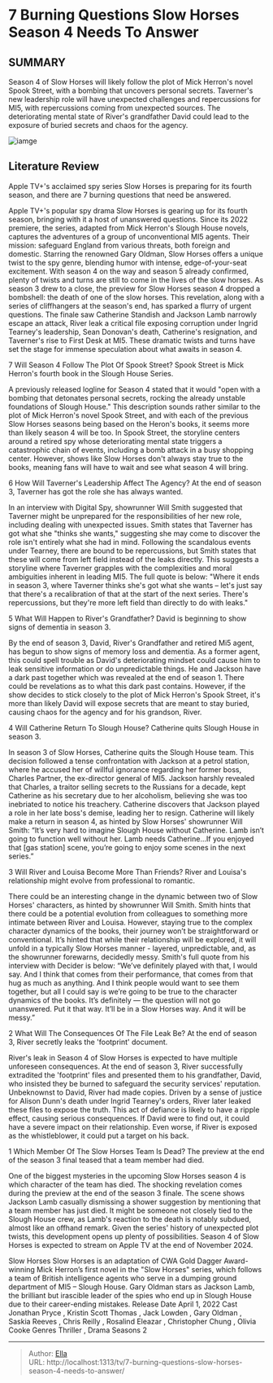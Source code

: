 # 7 Burning Questions Slow Horses Season 4 Needs To Answer


## SUMMARY 


 Season 4 of Slow Horses will likely follow the plot of Mick Herron&#39;s novel Spook Street, with a bombing that uncovers personal secrets. 
 Taverner&#39;s new leadership role will have unexpected challenges and repercussions for MI5, with repercussions coming from unexpected sources. 
 The deteriorating mental state of River&#39;s grandfather David could lead to the exposure of buried secrets and chaos for the agency. 

![iamge](https://static1.srcdn.com/wordpress/wp-content/uploads/2024/01/slow-horses-season-4-questions-answers.jpg)

## Literature Review
Apple TV&#43;&#39;s acclaimed spy series Slow Horses is preparing for its fourth season, and there are 7 burning questions that need be answered.



Apple TV&#43;&#39;s popular spy drama Slow Horses is gearing up for its fourth season, bringing with it a host of unanswered questions. Since its 2022 premiere, the series, adapted from Mick Herron&#39;s Slough House novels, captures the adventures of a group of unconventional MI5 agents. Their mission: safeguard England from various threats, both foreign and domestic. Starring the renowned Gary Oldman, Slow Horses offers a unique twist to the spy genre, blending humor with intense, edge-of-your-seat excitement. With season 4 on the way and season 5 already confirmed, plenty of twists and turns are still to come in the lives of the slow horses.
As season 3 drew to a close, the preview for Slow Horses season 4 dropped a bombshell: the death of one of the slow horses. This revelation, along with a series of cliffhangers at the season&#39;s end, has sparked a flurry of urgent questions. The finale saw Catherine Standish and Jackson Lamb narrowly escape an attack, River leak a critical file exposing corruption under Ingrid Tearney&#39;s leadership, Sean Donovan&#39;s death, Catherine&#39;s resignation, and Taverner&#39;s rise to First Desk at MI5. These dramatic twists and turns have set the stage for immense speculation about what awaits in season 4.



 7  Will Season 4 Follow The Plot Of Spook Street? 
Spook Street is Mick Herron&#39;s fourth book in the Slough House Series.
        

A previously released logline for Season 4 stated that it would &#34;open with a bombing that detonates personal secrets, rocking the already unstable foundations of Slough House.&#34; This description sounds rather similar to the plot of Mick Herron&#39;s novel Spook Street, and with each of the previous Slow Horses seasons being based on the Heron&#39;s books, it seems more than likely season 4 will be too. In Spook Street, the storyline centers around a retired spy whose deteriorating mental state triggers a catastrophic chain of events, including a bomb attack in a busy shopping center. However, shows like Slow Horses don&#39;t always stay true to the books, meaning fans will have to wait and see what season 4 will bring.



 6  How Will Taverner&#39;s Leadership Affect The Agency? 
At the end of season 3, Taverner has got the role she has always wanted.
        

In an interview with Digital Spy, showrunner Will Smith suggested that Taverner might be unprepared for the responsibilities of her new role, including dealing with unexpected issues. Smith states that Taverner has got what she &#34;thinks she wants,&#34; suggesting she may come to discover the role isn&#39;t entirely what she had in mind. Following the scandalous events under Tearney, there are bound to be repercussions, but Smith states that these will come from left field instead of the leaks directly. This suggests a storyline where Taverner grapples with the complexities and moral ambiguities inherent in leading MI5. The full quote is below:
&#34;Where it ends in season 3, where Taverner thinks she&#39;s got what she wants – let&#39;s just say that there&#39;s a recalibration of that at the start of the next series. There&#39;s repercussions, but they&#39;re more left field than directly to do with leaks.&#34;



 5  What Will Happen to River&#39;s Grandfather? 
David is beginning to show signs of dementia in season 3.
        

By the end of season 3, David, River&#39;s Grandfather and retired Mi5 agent, has begun to show signs of memory loss and dementia. As a former agent, this could spell trouble as David&#39;s deteriorating mindset could cause him to leak sensitive information or do unpredictable things. He and Jackson have a dark past together which was revealed at the end of season 1. There could be revelations as to what this dark past contains. However, if the show decides to stick closely to the plot of Mick Herron&#39;s Spook Street, it&#39;s more than likely David will expose secrets that are meant to stay buried, causing chaos for the agency and for his grandson, River.



 4  Will Catherine Return To Slough House? 
Catherine quits Slough House in season 3.
        

In season 3 of Slow Horses, Catherine quits the Slough House team. This decision followed a tense confrontation with Jackson at a petrol station, where he accused her of willful ignorance regarding her former boss, Charles Partner, the ex-director general of MI5. Jackson harshly revealed that Charles, a traitor selling secrets to the Russians for a decade, kept Catherine as his secretary due to her alcoholism, believing she was too inebriated to notice his treachery. Catherine discovers that Jackson played a role in her late boss&#39;s demise, leading her to resign. Catherine will likely make a return in season 4, as hinted by Slow Horses&#39; showrunner Will Smith:
“It’s very hard to imagine Slough House without Catherine. Lamb isn’t going to function well without her. Lamb needs Catherine…If you enjoyed that [gas station] scene, you’re going to enjoy some scenes in the next series.”



 3  Will River and Louisa Become More Than Friends? 
River and Louisa&#39;s relationship might evolve from professional to romantic.
        

There could be an interesting change in the dynamic between two of Slow Horses&#39; characters, as hinted by showrunner Will Smith. Smith hints that there could be a potential evolution from colleagues to something more intimate between River and Louisa. However, staying true to the complex character dynamics of the books, their journey won’t be straightforward or conventional. It’s hinted that while their relationship will be explored, it will unfold in a typically Slow Horses manner - layered, unpredictable, and, as the showrunner forewarns, decidedly messy. Smith&#39;s full quote from his interview with Decider is below:
“We’ve definitely played with that, I would say. And I think that comes from their performance, that comes from that hug as much as anything. And I think people would want to see them together, but all I could say is we’re going to be true to the character dynamics of the books. It’s definitely — the question will not go unanswered. Put it that way. It’ll be in a Slow Horses way. And it will be messy.”





 2  What Will The Consequences Of The File Leak Be? 
At the end of season 3, River secretly leaks the &#39;footprint&#39; document.




River&#39;s leak in Season 4 of Slow Horses is expected to have multiple unforeseen consequences. At the end of season 3, River successfully extradited the &#39;footprint&#39; files and presented them to his grandfather, David, who insisted they be burned to safeguard the security services&#39; reputation. Unbeknownst to David, River had made copies. Driven by a sense of justice for Alison Dunn&#39;s death under Ingrid Tearney&#39;s orders, River later leaked these files to expose the truth. This act of defiance is likely to have a ripple effect, causing serious consequences. If David were to find out, it could have a severe impact on their relationship. Even worse, if River is exposed as the whistleblower, it could put a target on his back.





 1  Which Member Of The Slow Horses Team Is Dead? 
The preview at the end of the season 3 final teased that a team member had died.




One of the biggest mysteries in the upcoming Slow Horses season 4 is which character of the team has died. The shocking revelation comes during the preview at the end of the season 3 finale. The scene shows Jackson Lamb casually dismissing a shower suggestion by mentioning that a team member has just died. It might be someone not closely tied to the Slough House crew, as Lamb&#39;s reaction to the death is notably subdued, almost like an offhand remark. Given the series&#39; history of unexpected plot twists, this development opens up plenty of possibilities.
Season 4 of Slow Horses is expected to stream on Apple TV at the end of November 2024. 

 Slow Horses 
Slow Horses is an adaptation of CWA Gold Dagger Award-winning Mick Herron’s first novel in the &#34;Slow Horses&#34; series, which follows a team of British intelligence agents who serve in a dumping ground department of MI5 – Slough House. Gary Oldman stars as Jackson Lamb, the brilliant but irascible leader of the spies who end up in Slough House due to their career-ending mistakes.
 Release Date   April 1, 2022    Cast   Jonathan Pryce , Kristin Scott Thomas , Jack Lowden , Gary Oldman , Saskia Reeves , Chris Reilly , Rosalind Eleazar , Christopher Chung , Olivia Cooke    Genres   Thriller , Drama    Seasons   2    





---

> Author: [Ella](https://instagram.hk.cn/)  
> URL: http://localhost:1313/tv/7-burning-questions-slow-horses-season-4-needs-to-answer/  

